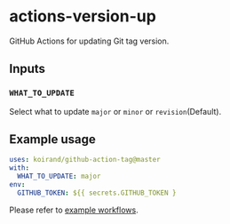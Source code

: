actions-version-up
===

GitHub Actions for updating Git tag version.

## Inputs

### `WHAT_TO_UPDATE`

Select what to update `major` or `minor` or `revision`(Default).

## Example usage

```yml
uses: koirand/github-action-tag@master
with:
  WHAT_TO_UPDATE: major
env:
  GITHUB_TOKEN: ${{ secrets.GITHUB_TOKEN }
```

Please refer to [example workflows](https://github.com/koirand/github-action-tag/tree/master/.github/workflows).
